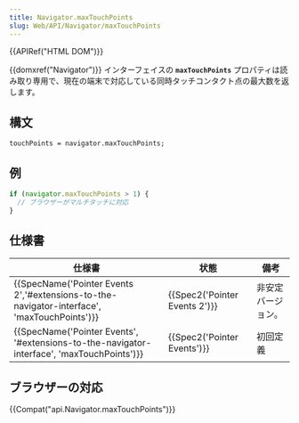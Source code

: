 ```yaml
---
title: Navigator.maxTouchPoints
slug: Web/API/Navigator/maxTouchPoints
---
```


{{APIRef("HTML DOM")}}

{{domxref("Navigator")}} インターフェイスの **`maxTouchPoints`** プロパティは読み取り専用で、現在の端末で対応している同時タッチコンタクト点の最大数を返します。

## 構文

```
touchPoints = navigator.maxTouchPoints;
```

## 例

```js
if (navigator.maxTouchPoints > 1) {
  // ブラウザーがマルチタッチに対応
}
```

## 仕様書

| 仕様書                                                                                                                   | 状態                                     | 備考               |
| ------------------------------------------------------------------------------------------------------------------------ | ---------------------------------------- | ------------------ |
| {{SpecName('Pointer Events 2','#extensions-to-the-navigator-interface', 'maxTouchPoints')}} | {{Spec2('Pointer Events 2')}} | 非安定バージョン。 |
| {{SpecName('Pointer Events', '#extensions-to-the-navigator-interface', 'maxTouchPoints')}} | {{Spec2('Pointer Events')}}     | 初回定義           |

## ブラウザーの対応

{{Compat("api.Navigator.maxTouchPoints")}}
